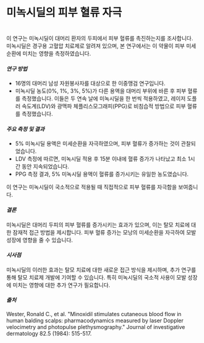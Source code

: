 ﻿

# 미녹시딜의 피부 혈류 자극   
　   
이 연구는 미녹시딜이 대머리 환자의 두피에서 피부 혈류를 촉진하는지를 조사합니다. 미녹시딜은 경구용 고혈압 치료제로 알려져 있으며, 본 연구에서는 이 약물이 피부 미세순환에 미치는 영향을 측정하였습니다.

#### ***연구 방법***

 - 16명의 대머리 남성 자원봉사자를 대상으로 한 이중맹검 연구입니다.
 - 미녹시딜 농도(0%, 1%, 3%, 5%)가 다른 용액을 대머리 부위에 바른 후 피부 혈류를 측정했습니다.
이들은 두 연속 날에 미녹시딜을 한 번씩 적용하였고, 레이저 도플러 속도계(LDV)와 광맥파 체플리스모그래피(PPG)로 비침습적 방법으로 피부 혈류를 측정했습니다.

#### ***주요 측정 및 결과***
- 5% 미녹시딜 용액은 미세순환을 자극하였으며, 피부 혈류가 증가하는 것이 관찰되었습니다.
- LDV 측정에 따르면, 미녹시딜 적용 후 15분 이내에 혈류 증가가 나타났고 최소 1시간 동안 지속되었습니다.
- PPG 측정 결과, 5% 미녹시딜 용액이 혈류를 증가시키는 유일한 농도였습니다.

이 연구는 미녹시딜이 국소적으로 적용될 때 직접적으로 피부 혈류를 자극함을 보여줍니다.

#### ***결론***     
미녹시딜은 대머리 두피의 피부 혈류를 증가시키는 효과가 있으며, 이는 탈모 치료에 대한 잠재적 접근 방법을 제시합니다. 피부 혈류 증가는 모낭의 미세순환을 자극하여 모발 성장에 영향을 줄 수 있습니다.

#### ***시사점***     
미녹시딜의 이러한 효과는 탈모 치료에 대한 새로운 접근 방식을 제시하며, 추가 연구를 통해 탈모 치료제 개발에 기여할 수 있습니다. 특히 미녹시딜의 국소적 사용이 모발 성장에 미치는 영향에 대한 추가 연구가 필요합니다.

#### ***출처***     
Wester, Ronald C., et al. "Minoxidil stimulates cutaneous blood flow in human balding scalps: pharmacodynamics measured by laser Doppler velocimetry and photopulse plethysmography." Journal of investigative dermatology 82.5 (1984): 515-517.
<!--stackedit_data:
eyJoaXN0b3J5IjpbLTE1NTExODI5MTAsMjAxMzMyNjEyMl19
-->